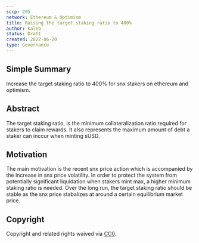 ```yaml
---
sccp: 205
network: Ethereum & Optimism
title: Raising the target staking ratio to 400%
author: kaleb
status: Draft
created: 2022-06-20
type: Governance
---
```


## Simple Summary

<!--"If you can't explain it simply, you don't understand it well enough." Provide a simplified and layman-accessible explanation of the SCCP.-->

Increase the target staking ratio to 400% for snx stakers on ethereum and optimism.

## Abstract

<!--A short (~200 word) description of the variable change proposed.-->

The target staking ratio, is the minimum collateralization ratio required for stakers to claim rewards. It also represents the maximum amount of debt a staker can inccur when minting sUSD.

## Motivation

<!--The motivation is critical for SCCPs that want to update variables within Synthetix. It should clearly explain why the existing variable is not incentive aligned. SCCP submissions without sufficient motivation may be rejected outright.-->

The main motivation is the recent snx price action which is accompanied by the increase in snx price volatility. In order to protect the system from potentially significant liquidation when stakers mint max, a higher minimum staking ratio is needed. 
Over the long run, the target staking ratio should be stable as the snx price stabalizes at around a certain equilibrium market price.

## Copyright

Copyright and related rights waived via [CC0](https://creativecommons.org/publicdomain/zero/1.0/).
